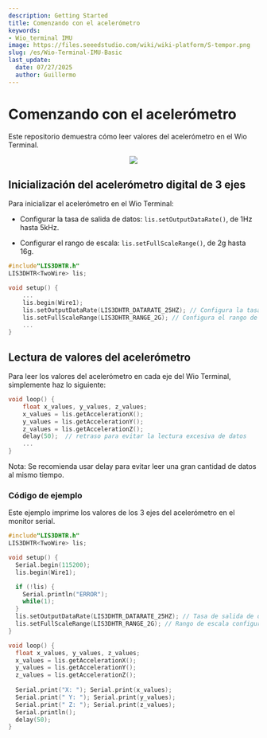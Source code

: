 ```yaml
---
description: Getting Started
title: Comenzando con el acelerómetro
keywords:
- Wio_terminal IMU
image: https://files.seeedstudio.com/wiki/wiki-platform/S-tempor.png
slug: /es/Wio-Terminal-IMU-Basic
last_update:
  date: 07/27/2025
  author: Guillermo
---
```


# Comenzando con el acelerómetro

Este repositorio demuestra cómo leer valores del acelerómetro en el Wio Terminal.

<div align="center"><img src="https://files.seeedstudio.com/wiki/Wio-Terminal/img/2019-12-09%2015-42-57.2019-12-09%2015_43_28.gif"/></div>

## Inicialización del acelerómetro digital de 3 ejes

Para inicializar el acelerómetro en el Wio Terminal:

- Configurar la tasa de salida de datos: `lis.setOutputDataRate()`, de 1Hz hasta 5kHz.

- Configurar el rango de escala: `lis.setFullScaleRange()`, de 2g hasta 16g.

```cpp
#include"LIS3DHTR.h"
LIS3DHTR<TwoWire> lis;

void setup() {
    ...
    lis.begin(Wire1); 
    lis.setOutputDataRate(LIS3DHTR_DATARATE_25HZ); // Configura la tasa de salida a 25Hz, se puede configurar hasta 5kHz 
    lis.setFullScaleRange(LIS3DHTR_RANGE_2G); // Configura el rango de escala a 2g, opciones: 2, 4, 8, 16g
    ...
}
```

## Lectura de valores del acelerómetro

Para leer los valores del acelerómetro en cada eje del Wio Terminal, simplemente haz lo siguiente:

```cpp
void loop() {
    float x_values, y_values, z_values;
    x_values = lis.getAccelerationX();
    y_values = lis.getAccelerationY();
    z_values = lis.getAccelerationZ();
    delay(50);  // retraso para evitar la lectura excesiva de datos
    ...
}
```

Nota: Se recomienda usar delay para evitar leer una gran cantidad de datos al mismo tiempo.

### Código de ejemplo

Este ejemplo imprime los valores de los 3 ejes del acelerómetro en el monitor serial.

```cpp
#include"LIS3DHTR.h"
LIS3DHTR<TwoWire> lis;

void setup() {
  Serial.begin(115200);
  lis.begin(Wire1);

  if (!lis) {
    Serial.println("ERROR");
    while(1);
  }
  lis.setOutputDataRate(LIS3DHTR_DATARATE_25HZ); // Tasa de salida de datos
  lis.setFullScaleRange(LIS3DHTR_RANGE_2G); // Rango de escala configurado a 2g
}

void loop() {
  float x_values, y_values, z_values;
  x_values = lis.getAccelerationX();
  y_values = lis.getAccelerationY();
  z_values = lis.getAccelerationZ();
  
  Serial.print("X: "); Serial.print(x_values);
  Serial.print(" Y: "); Serial.print(y_values);
  Serial.print(" Z: "); Serial.print(z_values);
  Serial.println();
  delay(50);
}
```
